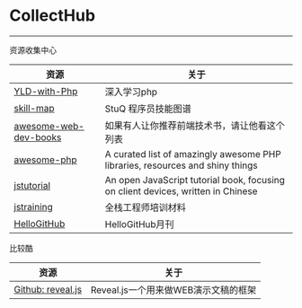 # CollectHub
---
资源收集中心

|资源|关于|
|---|---|
| [YLD-with-Php](https://github.com/YuanLianDu/YLD-with-Php) | 深入学习php |
| [skill-map](https://github.com/TeamStuQ/skill-map)  | StuQ 程序员技能图谱 |
| [awesome-web-dev-books](https://github.com/jobbole/awesome-web-dev-books)  | 如果有人让你推荐前端技术书，请让他看这个列表 |
| [awesome-php](https://github.com/ziadoz/awesome-php)  | A curated list of amazingly awesome PHP libraries, resources and shiny things |
| [jstutorial](https://github.com/ruanyf/jstutorial)|An open JavaScript tutorial book, focusing on client devices, written in Chinese|
| [jstraining](https://github.com/ruanyf/jstraining)  | 全栈工程师培训材料 |
| [HelloGitHub](https://github.com/521xueweihan/HelloGitHub)|HelloGitHub月刊|


比较酷

|资源|关于|
|---|---|
| [Github: reveal.js](https://github.com/hakimel/reveal.js) | Reveal.js一个用来做WEB演示文稿的框架 |

